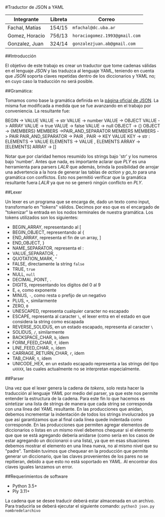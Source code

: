 #Traductor de JSON a YAML



Integrante | Libreta | Correo
--- | --- | --- |
Fachal, Matías | 154/15  | `mfachal@dc.uba.ar`  
Gomez, Horacio | 756/13 | `horaciogomez.1993@gmail.com` |
Gonzalez, Juan | 324/14 | `gonzalezjuan.ab@gmail.com`  

##Introducción

El objetivo de este trabajo es crear un traductor que tome cadenas válidas en el lenguaje _JSON_ y las traduzca al lenguaje YAML, teniendo en cuenta que _JSON_ soporta claves repetidas dentro de los diccionarios y YAML no; en cuyo caso la traducción no será posible. 

##Gramática:

Tomamos como base la gramática definida en la [página oficial de JSON](https://www.json.org).
La misma fue modificada a medida que se fue avanzando en el trabajo por conveniencia. La resultante fue:

BEGIN -> VALUE
VALUE -> str
VALUE -> number
VALUE -> OBJECT
VALUE -> ARRAY
VALUE -> true
VALUE -> false
VALUE -> null
OBJECT -> {}
OBJECT -> {MEMBERS}
MEMBERS ->PAIR_AND_SEPARATOR MEMBERS
MEMBERS -> PAIR
PAIR_AND_SEPARATOR -> PAIR ,
PAIR -> KEY VALUE
KEY -> str :
ELEMENTS -> VALUE
ELEMENTS -> VALUE , ELEMENTS
ARRAY -> [ELEMENTS]
ARRAY -> []

Notar que por claridad hemos resumido los strings bajo 'str' y los numeros bajo 'number'.
Antes que nada, es importante aclarar que _PLY_ es una herramienta para parsers _LALR_ que además, brinda la posibilidad de arrojar una advertencia a la hora de generar las tablas de _action_ y _go_to_ para una gramática con conflictos.
Esto nos permitió verificar que la gramática resultante fuera _LALR_ ya que no se generó ningún conflicto en _PLY_.

##Lexer

Un lexer es un programa que se encarga de, dado un texto como input, transformarlo en "tokens" válidos. Decimos por eso que es el encargado de "tokenizar" la entrada en los nodos terminales de nuestra gramática.
Los tokens utilizados son los siguientes:
* BEGIN_ARRAY, representando al [
* BEGIN_OBJECT, representando al {
* END_ARRAY, representa el fin de un array, ]
* END_OBJECT, }
* NAME_SEPARATOR, representa el :
* VALUE_SEPARATOR, `,`
* QUOTATION_MARK, `"`
* FALSE, directamente la string `false`
* TRUE, `true`
* NULL, `null`
* DECIMAL_POINT, `.`
* DIGITS, representando los dígitos del 0 al 9
* E, `e`, como exponente
* MINUS, `-`, como resta o prefijo de un negativo
* PLUS, `+`, similarmente
* ZERO, `0`
* UNESCAPED, representa cualquier caracter no escapado
* ESCAPE, representa al caracter `\`, el lexer entra en el estado en que considera la string como escapada
* REVERSE_SOLIDUS, en un estado escapado, representa al caracter `\`
* SOLIDUS, `/`, similarmente
* BACKSPACE_CHAR, `b`, ídem
* FORM_FEED_CHAR, `f`, ídem
* LINE_FEED_CHAR, `n`, ídem
* CARRIAGE_RETURN_CHAR, `r`, ídem
* TAB_CHAR, `t`, ídem
* UNICODE_HEX, en un estado escapado representa a las strings del tipo `uXXXX`, las cuales actualmente no se interpretan especialmente.

##Parser

Una vez que el lexer genera la cadena de _tokens_, solo resta hacer la traducción al lenguaje _YAML_ por medio del parser, ya que este nos permite entender la estructura de la cadena. 
Para este fin lo que hacemos es sintetizar una lista de strings de manera que cada string se corresponda con una línea del _YAML_ resultante. En las producciones que anidan, debemos incrementar la indentación de todos los strings involucrados ya que así garantizamos que al final cada línea quede indentada como corresponde.
En las producciones que permiten agregar elementos de diccionarios o listas en un mismo nivel debemos chequear si el elemento que que se está agregando debería anidarse (como sería en los casos de estar agregando un diccionaroi o una lista), ya que en esas situaciones debemos mostrar el elemento en una línea nueva, no al mismo nivel que su "padre". 
También tuvimos que chequear en la producción que permite generar un diccionario, que las claves provenientes de los pares no se repitieran, debido a que esto no está soportado en _YAML_. Al encontrar dos claves iguales lanzamos un error.


##Requerimientos de software

- Python 3.5+
- Ply 3.11+

La cadena que se desee traducir deberá estar almacenada en un archivo. Para traducirla se deberá ejecutar el siguiente comando: `python3 json.py nombredelarchivo`


